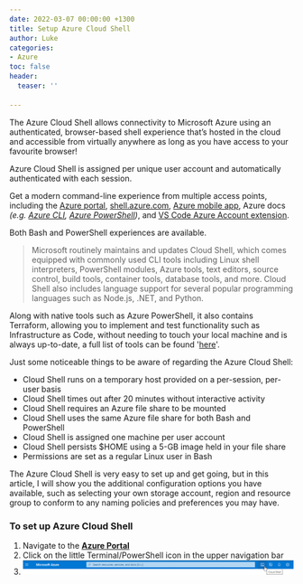 ```yaml
---
date: 2022-03-07 00:00:00 +1300
title: Setup Azure Cloud Shell
author: Luke
categories:
- Azure
toc: false
header:
  teaser: ''

---
```

The Azure Cloud Shell allows connectivity to Microsoft Azure using an authenticated, browser-based shell experience that’s hosted in the cloud and accessible from virtually anywhere as long as you have access to your favourite browser!

Azure Cloud Shell is assigned per unique user account and automatically authenticated with each session.

Get a modern command-line experience from multiple access points, including the [Azure portal](https://portal.azure.com/), [shell.azure.com](https://shell.azure.com/), [Azure mobile app](https://azure.microsoft.com/en-us/features/azure-portal/mobile-app/), Azure docs _(e.g._ [_Azure CLI_](https://docs.microsoft.com/en-us/cli/azure/overview?view=azure-cli-latest)_,_ [_Azure PowerShell_](https://docs.microsoft.com/en-us/powershell/azure/get-started-azureps?view=azurermps-6.8.1&viewFallbackFrom=azurermps-6.1.0)_)_, and [VS Code Azure Account extension](https://marketplace.visualstudio.com/items?itemName=ms-vscode.azure-account).

Both Bash and PowerShell experiences are available.

> Microsoft routinely maintains and updates Cloud Shell, which comes equipped with commonly used CLI tools including Linux shell interpreters, PowerShell modules, Azure tools, text editors, source control, build tools, container tools, database tools, and more. Cloud Shell also includes language support for several popular programming languages such as Node.js, .NET, and Python.

Along with native tools such as Azure PowerShell, it also contains Terraform, allowing you to implement and test functionality such as Infrastructure as Code, without needing to touch your local machine and is always up-to-date, a full list of tools can be found '[here](https://docs.microsoft.com/en-us/azure/cloud-shell/features "Features & tools for Azure Cloud Shell")'.

Just some noticeable things to be aware of regarding the Azure Cloud Shell:

* Cloud Shell runs on a temporary host provided on a per-session, per-user basis
* Cloud Shell times out after 20 minutes without interactive activity
* Cloud Shell requires an Azure file share to be mounted
* Cloud Shell uses the same Azure file share for both Bash and PowerShell
* Cloud Shell is assigned one machine per user account
* Cloud Shell persists $HOME using a 5-GB image held in your file share
* Permissions are set as a regular Linux user in Bash

The Azure Cloud Shell is very easy to set up and get going, but in this article, I will show you the additional configuration options you have available, such as selecting your own storage account, region and resource group to conform to any naming policies and preferences you may have.

### To set up Azure Cloud Shell

1. Navigate to the [**Azure Portal**](https://portal.azure.com/#home "Microsoft Azure - Portal")
2. Click on the little Terminal/PowerShell icon in the upper navigation bar
3. ![Azure Portal - Cloud Shell](/uploads/cloudshell_azureportal_icon.png "Azure Portal - Cloud Shell")
